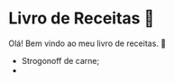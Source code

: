 # Livro de Receitas :book:

Olá! Bem vindo ao meu livro de receitas. :wave:

- Strogonoff de carne;
- 
